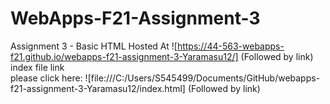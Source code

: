 # WebApps-F21-Assignment-3
Assignment 3 - Basic HTML
Hosted At ![https://44-563-webapps-f21.github.io/webapps-f21-assignment-3-Yaramasu12/]  (Followed by link)
index file link<br> 
please click here: ![file:///C:/Users/S545499/Documents/GitHub/webapps-f21-assignment-3-Yaramasu12/index.html]  (Followed by link)
